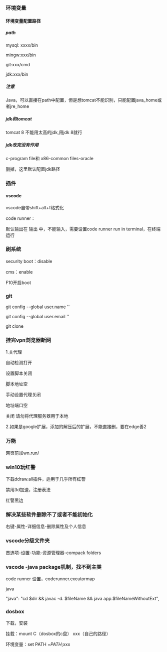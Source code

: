 

### 环境变量

#### 环境变量配置路径

##### path

mysql:  xxxx/bin

mingw:xxx/bin

git:xxx/cmd

jdk:xxx/bin

##### 注意

Java，可以直接在path中配置，但是想tomcat不能识别，只能配置java_home或者jre_home

##### jdk和tomcat

tomcat 8 不能用太高的jdk,用jdk 8就行

##### jdk改完没有作用

c-program file和 x86-common files-oracle

删掉，这里默认配置jdk路径

### 插件

#### vscode

vscode自带shift+alt+f格式化

code runner：

默认输出在  输出 中，不能输入，需要设置code runner   run  in  terminal，在终端运行

### 刷系统

security boot：disable

cms：enable

F10开启boot

### git

git config --global user.name ''

git config --global user.email ''

git clone

### 挂完vpn浏览器断网

1.关代理

自动检测打开

设置脚本关闭

脚本地址空

手动设置代理关闭

地址端口空

关闭  请勿将代理服务器用于本地

2.如果是google扩展，添加的解压后的扩展，不能直接删，要在edge善2

### 万能

网页前加wn.run/

### win10玩红警

下载ddraw.all插件，适用于几乎所有红警

禁用3d加速，注册表法

红警黑边

### 解决某些软件删除不了或者不能初始化

右键-属性-详细信息-删除属性及个人信息

### vscode分级文件夹

首选项-设置-功能-资源管理器-compack folders

### vscode -java package机制，找不到主类

code runner 设置，coderunner.excutormap

java

"java": "cd $dir && javac -d. $fileName && java app.$fileNameWithoutExt",

### dosbox

下载，安装

挂载：mount   C（dosbox的c盘） xxx（自己的路径）

环境变量：set PATH =$PATH$;xxx
